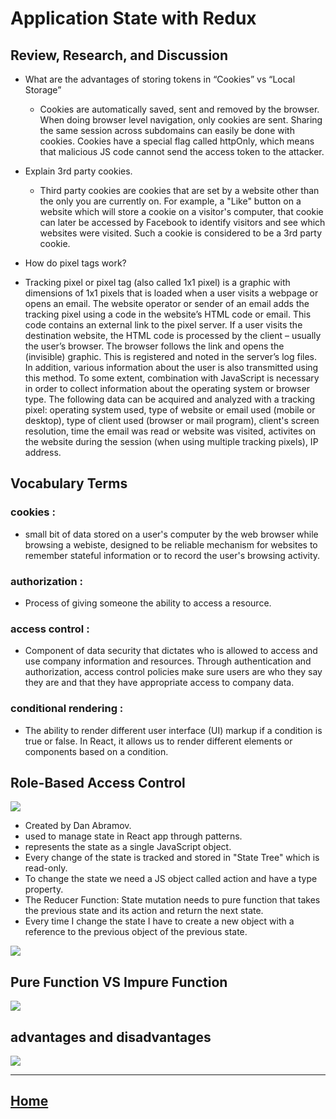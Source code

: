 # Application State with Redux

## Review, Research, and Discussion


* What are the advantages of storing tokens in “Cookies” vs “Local Storage”
  * Cookies are automatically saved, sent and removed by the browser. When doing browser level navigation, only cookies are sent. Sharing the same session across subdomains can easily be done with cookies. Cookies have a special flag called httpOnly, which means that malicious JS code cannot send the access token to the attacker. 

  
* Explain 3rd party cookies.
  * Third party cookies are cookies that are set by a website other than the only you are currently on. For example, a "Like" button on a website which will store a cookie on a visitor's computer, that cookie can later be accessed by Facebook to identify visitors and see which websites were visited. Such a cookie is considered to be a 3rd party cookie.

* How do pixel tags work?
 * Tracking pixel or pixel tag (also called 1x1 pixel) is a graphic with dimensions of 1x1 pixels that is loaded when a user visits a webpage or opens an email. The website operator or sender of an email adds the tracking pixel using a code in the website’s HTML code or email. This code contains an external link to the pixel server. If a user visits the destination website, the HTML code is processed by the client – usually the user’s browser. The browser follows the link and opens the (invisible) graphic. This is registered and noted in the server’s log files. In addition, various information about the user is also transmitted using this method. To some extent, combination with JavaScript is necessary in order to collect information about the operating system or browser type. The following data can be acquired and analyzed with a tracking pixel: operating system used, type of website or email used (mobile or desktop), type of client used (browser or mail program), client's screen resolution, time the email was read or website was visited, activites on the website during the session (when using multiple tracking pixels), IP address.



## Vocabulary Terms

### cookies :
  * small bit of data stored on a user's computer by the web browser while browsing a webiste, designed to be reliable mechanism for websites to remember stateful information or to record the user's browsing activity.

### authorization :
  *  Process of giving someone the ability to access a resource.

### access control :
  *  Component of data security that dictates who is allowed to access and use company information and resources. Through authentication and authorization, access control policies make sure users are who they say they are and that they have appropriate access to company data. 

### conditional rendering :
  * The ability to render different user interface (UI) markup if a condition is true or false. In React, it allows us to render different elements or components based on a condition.

## Role-Based Access Control

<img src ="https://redux.js.org/img/redux-logo-landscape.png">

* Created by Dan Abramov.
* used to manage state in React app through patterns.
* represents the state as a single JavaScript object.
* Every change of the state is tracked and stored in "State Tree" which is read-only.
* To change the state we need a JS object called action and have a type property.
* The Reducer Function: State mutation needs to pure function that takes the previous state and its action and return the next state.
* Every time I change the state I have to create a new object with a reference to the previous object of the previous state.

<img src ="https://i.stack.imgur.com/W9dWQ.jpg">

## Pure Function VS Impure Function

<img src ="https://miro.medium.com/max/2644/1*vxr_ZR-IygacObSaPDSO0A.png">

## advantages and disadvantages

<img src ="https://synergytop.com/wp-content/uploads/2019/06/Screenshot_43.png">


*****************************************************************

## [ Home ](https://reem-alqurm.github.io/ReadingNotes/)